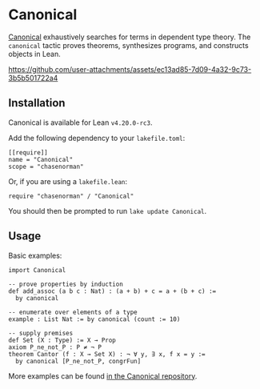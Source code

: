 # Canonical

[Canonical](https://chasenorman.com) exhaustively searches for terms in dependent type theory. The `canonical` tactic proves theorems, synthesizes programs, and constructs objects in Lean.

https://github.com/user-attachments/assets/ec13ad85-7d09-4a32-9c73-3b5b501722a4

## Installation

Canonical is available for Lean `v4.20.0-rc3`.

Add the following dependency to your `lakefile.toml`:
```
[[require]]
name = "Canonical"
scope = "chasenorman"
```
Or, if you are using a `lakefile.lean`:
```
require "chasenorman" / "Canonical"
```

You should then be prompted to run `lake update Canonical`.

## Usage

Basic examples:

```lean
import Canonical

-- prove properties by induction
def add_assoc (a b c : Nat) : (a + b) + c = a + (b + c) := 
  by canonical

-- enumerate over elements of a type
example : List Nat := by canonical (count := 10)

-- supply premises
def Set (X : Type) := X → Prop
axiom P_ne_not_P : P ≠ ¬ P
theorem Cantor (f : X → Set X) : ¬ ∀ y, ∃ x, f x = y :=
  by canonical [P_ne_not_P, congrFun]
```

More examples can be found [in the Canonical repository](https://github.com/chasenorman/Canonical/tree/main/lean/Results).
